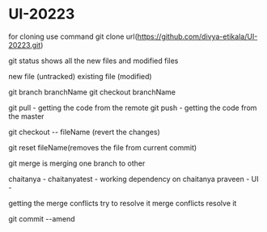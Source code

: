 # UI-20223


for cloning use command git clone url(https://github.com/divya-etikala/UI-20223.git)

git status
shows all the new files and modified files

new file (untracked)
existing file (modified)

git branch branchName
git checkout branchName

git pull - getting the code from the remote
git push - getting the code from the master

git checkout -- fileName (revert the changes)

git reset fileName(removes the file from current commit)

git merge is merging one branch to other


chaitanya - chaitanyatest - working 
dependency on chaitanya 
praveen - UI - 

getting the merge conflicts try to resolve it
merge conflicts resolve it


git commit --amend
